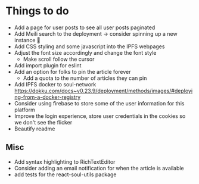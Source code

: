 # Things to do

- Add a page for user posts to see all user posts paginated
- Add Meili search to the deployment -> consider spinning up a new instance 🤔
- Add CSS styling and some javascript into the IPFS webpages
- Adjust the font size accordingly and change the font style
  - Make scroll follow the cursor
- Add import plugin for eslint
- Add an option for folks to pin the article forever
  - Add a quota to the number of articles they can pin
- Add IPFS docker to soul-network https://dokku.com/docs~v0.23.9/deployment/methods/images/#deploying-from-a-docker-registry
- Consider using firebase to store some of the user information for this platform
- Improve the login experience, store user credentials in the cookies so we don't see the flicker
- Beautify readme

## Misc

- Add syntax highlighting to RichTextEditor
- Consider adding an email notification for when the article is available
- add tests for the react-soul-utils package
